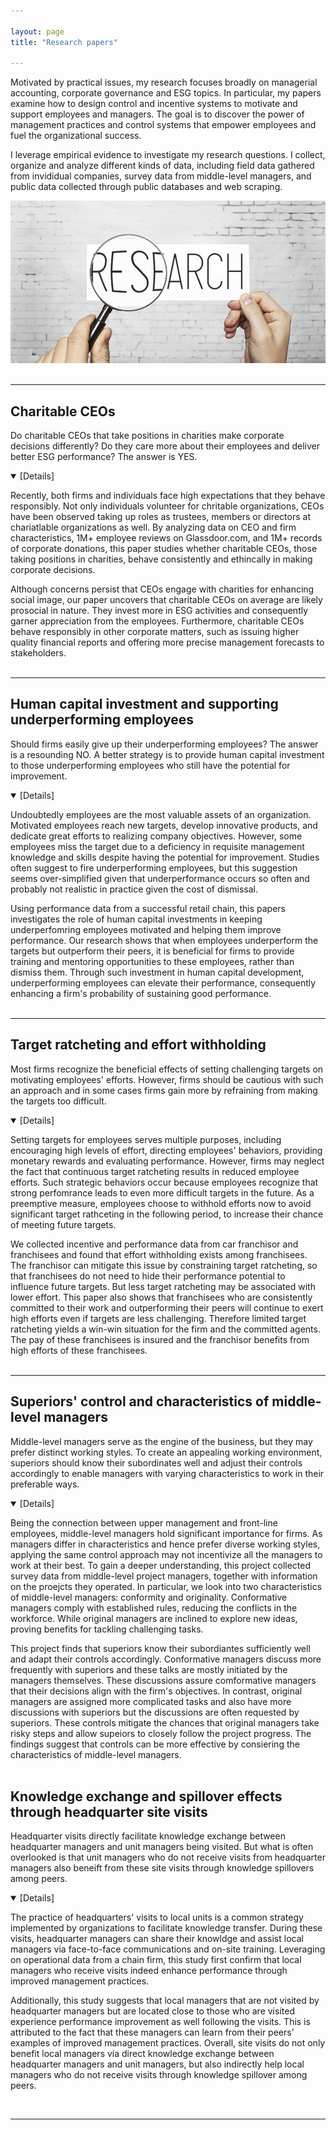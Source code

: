 ```yaml
---

layout: page
title: "Research papers"

---
```

<link rel="stylesheet" href="/assets/css/res.css">

Motivated by practical issues, my research focuses broadly on managerial accounting, corporate governance and ESG topics. In particular, my papers examine how to design control and incentive systems to motivate and support employees and managers. The goal is to discover the power of management practices and control systems that empower employees and fuel the organizational success. 

I leverage empirical evidence to investigate my research questions. I collect, organize and analyze different kinds of data, including field data gathered from invididual companies, survey data from middle-level managers, and public data collected through public databases and web scraping. 

<div class="container">
<img class="container_img" src="/images/Research-Image.jpg">
</div>

<br>
<hr>

## Charitable CEOs
<div class="headline">Do charitable CEOs that take positions in charities make corporate decisions differently? Do they care more about their employees and deliver better ESG performance? The answer is YES. 
</div>

<p></p>
<details open>
    <summary>[Details]</summary>
    <p>Recently, both firms and individuals face high expectations that they behave responsibly. Not only individuals volunteer for chritable organizations, CEOs have been observed taking up roles as trustees, members or directors at chariatlable organizations as well. By analyzing data on CEO and firm characteristics, 1M+ employee reviews on Glassdoor.com, and 1M+ records of corporate donations, this paper studies whether charitable CEOs, those taking positions in charities, behave consistently and ethincally in making corporate decisions.</p>
    <div>Although concerns persist that CEOs engage with charities for enhancing social image, our paper uncovers that charitable CEOs on average are likely prosocial in nature. They invest more in ESG activities and consequently garner appreciation from the employees. Furthermore, charitable CEOs behave responsibly in other corporate matters, such as issuing higher quality financial reports and offering more precise management forecasts to stakeholders.
    </div>
</details>
<br>
<hr>

## Human capital investment and supporting underperforming employees
<div class="headline">Should firms easily give up their underperforming employees? The answer is a resounding NO. A better strategy is to provide human capital investment to those underperforming employees who still have the potential for improvement.
</div>

<p></p>
<details open>
    <summary>[Details]</summary>
    <p>Undoubtedly employees are the most valuable assets of an organization. Motivated employees reach new targets, develop innovative products, and dedicate great efforts to realizing company objectives. However, some employees miss the target due to a deficiency in requisite management knowledge and skills despite having the potential for improvement. Studies often suggest to fire underperforming employees, but this suggestion seems over-simplified given that underperformance occurs so often and probably not realistic in practice given the cost of dismissal.</p>
    <div>Using performance data from a successful retail chain, this papers investigates the role of human capital investments in keeping underperfomring employees motivated and helping them improve performance. Our research shows that when employees underperform the targets but outperform their peers, it is beneficial for firms to provide training and mentoring opportunities to these employees, rather than dismiss them. Through such investment in human capital development, underperforming employees can elevate their performance, consequently enhancing a firm's probability of sustaining good performance. 
    </div>
</details>
<br>
<hr>

## Target ratcheting and effort withholding
<div class="headline"> Most firms recognize the beneficial effects of setting challenging targets on motivating employees' efforts. However, firms should be cautious with such an approach and in some cases firms gain more by refraining from making the targets too difficult.
</div>

<p></p>
<details open>
    <summary>[Details]</summary>
    <p>Setting targets for employees serves multiple purposes, including encouraging high levels of effort, directing employees' behaviors, providing monetary rewards and evaluating performance. However, firms may neglect the fact that continuous target ratcheting results in reduced employee efforts. Such strategic behaviors occur because employees recognize that strong perfomrance leads to even more difficult targets in the future. As a preemptive measure, employees choose to withhold efforts now to avoid significant target rathceting in the following period, to increase their chance of meeting future targets. <br></p>
    <div>We collected incentive and performance data from car franchisor and franchisees and found that effort withholding exists among franchisees. The franchisor can mitigate this issue by constraining target ratcheting, so that franchisees do not need to hide their performance potential to influence future targets. But less target ratcheting may be associated with lower effort. This paper also shows that franchisees who are consistently committed to their work and outperforming their peers will continue to exert high efforts even if targets are less challenging. Therefore limited target ratcheting yields a win-win situation for the firm and the committed agents. The pay of these franchisees is insured and the franchisor benefits from high efforts of these franchisees.   
    </div>
</details>
<br>
<hr>

## Superiors' control and characteristics of middle-level managers
 <div class="headline"> Middle-level managers serve as the engine of the business, but they may prefer distinct working styles. To create an appealing working environment, superiors should know their subordinates well and adjust their controls accordingly to enable managers with varying characteristics to work in their preferable ways.
 </div>

<p></p>
<details open>
    <summary>[Details]</summary>
    <p>Being the connection between upper management and front-line employees, middle-level managers hold significant importance for firms. As managers differ in characteristics and hence prefer diverse working styles, applying the same control approach may not incentivize all the managers to work at their best. To gain a deeper understanding, this project collected survey data from middle-level project managers, together with information on the proejcts they operated. In particular, we look into two characteristics of middle-level managers: conformity and originality. Conformative managers comply with established rules, reducing the conflicts in the workforce. While original managers are inclined to explore new ideas, proving benefits for tackling challenging tasks.</p>
    <div>This project finds that superiors know their subordiantes sufficiently well and adapt their controls accordingly. Conformative managers discuss more frequently with superiors and these talks are mostly initiated by the managers themselves. These discussions assure comformative managers that their decisions align with the firm's objectives. In contrast, original managers are assigned more complicated tasks and also have more discussions with superiors but the discussions are often requested by superiors. These controls mitigate the chances that original managers take risky steps and allow supeiors to closely follow the project progress. The findings suggest that controls can be more effective by consiering the characteristics of middle-level managers.
    </div>
</details>
<br>


## Knowledge exchange and spillover effects through headquarter site visits
 <div class="headline"> Headquarter visits directly facilitate knowledge exchange between headquarter managers and unit managers being visited. But what is often overlooked is that unit managers who do not receive visits from headquarter managers also beneift from these site visits through knowledge spillovers among peers.
 </div>

<p></p>
<details open>
    <summary>[Details]</summary>
    <p>The practice of headquarters' visits to local units is a common strategy implemented by organizations to facilitate knowledge transfer. During these visits, headquarter managers can share their knowldge and assist local managers via face-to-face communications and on-site training. Leveraging on operational data from a chain firm, 
    this study first confirm that local managers who receive visits indeed enhance performance through improved management practices. </p>
    <p>Additionally, this study suggests that local managers that are not visited by headquarter managers but are located close to those who are visited experience performance improvement as well following the visits. This is attributed to the fact that these managers can learn from their peers' examples of improved management practices. Overall, site visits do not only benefit local managers via direct knowledge exchange between headquarter managers and unit managers, but also indirectly help local managers who do not receive visits through knowledge spillover among peers.  
    </p>
</details>
<br>
<hr>

